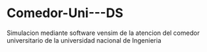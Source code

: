 # Comedor-Uni---DS

Simulacion mediante software vensim de la atencion
del comedor universitario de la universidad nacional 
de Ingenieria
